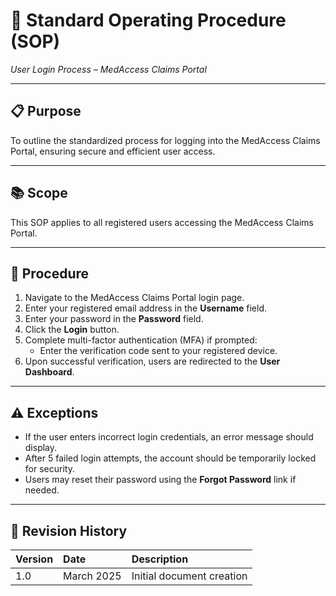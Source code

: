 # 📝 Standard Operating Procedure (SOP)
*User Login Process – MedAccess Claims Portal*

---

## 📋 Purpose

To outline the standardized process for logging into the MedAccess Claims Portal, ensuring secure and efficient user access.

---

## 📚 Scope

This SOP applies to all registered users accessing the MedAccess Claims Portal.

---

## 🔄 Procedure

1. Navigate to the MedAccess Claims Portal login page.
2. Enter your registered email address in the **Username** field.
3. Enter your password in the **Password** field.
4. Click the **Login** button.
5. Complete multi-factor authentication (MFA) if prompted:
   - Enter the verification code sent to your registered device.
6. Upon successful verification, users are redirected to the **User Dashboard**.

---

## ⚠️ Exceptions

- If the user enters incorrect login credentials, an error message should display.
- After 5 failed login attempts, the account should be temporarily locked for security.
- Users may reset their password using the **Forgot Password** link if needed.

---

## 📅 Revision History

| Version | Date       | Description         |
|:--------|:-----------|:--------------------|
| 1.0     | March 2025 | Initial document creation |
